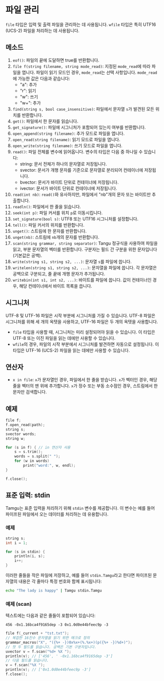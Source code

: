 # 파일 관리

`file` 타입은 입력 및 출력 파일을 관리하는 데 사용됩니다. `wfile` 타입은 특히 UTF16 (UCS-2) 파일을 처리하는 데 사용됩니다.

## 메소드

1. `eof()`: 파일의 끝에 도달하면 true를 반환합니다.
2. `file f(string filename, string mode_read)`: 지정된 `mode_read`에 따라 파일을 엽니다. 파일이 읽기 모드인 경우, `mode_read`는 선택 사항입니다. `mode_read`에 가능한 값은 다음과 같습니다:
   - "a": 추가
   - "r": 읽기
   - "w": 쓰기
   - "w+": 추가
3. `find(string s, bool case_insensitive)`: 파일에서 문자열 `s`가 발견된 모든 위치를 반환합니다.
4. `get()`: 파일에서 한 문자를 읽습니다.
5. `get_signature()`: 파일에 시그니처가 포함되어 있는지 여부를 반환합니다.
6. `open_append(string filename)`: 추가 모드로 파일을 엽니다.
7. `open_read(string filename)`: 읽기 모드로 파일을 엽니다.
8. `open_write(string filename)`: 쓰기 모드로 파일을 엽니다.
9. `read()`: 파일 전체를 변수에 읽어옵니다. 변수의 타입은 다음 중 하나일 수 있습니다:
   - string: 문서 전체가 하나의 문자열로 저장됩니다.
   - svector: 문서가 개행 문자를 기준으로 문자열로 분리되어 컨테이너에 저장됩니다.
   - bvector: 문서가 바이트 단위로 컨테이너에 저장됩니다.
   - ivector: 문서가 바이트 단위로 컨테이너에 저장됩니다.
10. `read(int nb)`: `read()`와 유사하지만, 파일에서 "nb"개의 문자 또는 바이트만 추출합니다.
11. `readln()`: 파일에서 한 줄을 읽습니다.
12. `seek(int p)`: 파일 커서를 위치 `p`로 이동시킵니다.
13. `set_signature(bool s)`: UTF8 또는 UTF16 시그니처를 설정합니다.
14. `tell()`: 파일 커서의 위치를 반환합니다.
15. `unget()`: 스트림에 한 문자를 반환합니다.
16. `unget(nb)`: 스트림에 `nb`개의 문자를 반환합니다.
17. `scan(string grammar, string separator)`: Tangu 정규식을 사용하여 파일을 읽고, 부분 문자열의 벡터를 반환합니다. 구분자는 필드 간 구분을 위한 문자입니다 (기본값은 공백).
18. `write(string s1, string s2, ...)`: 문자열 `s`를 파일에 씁니다.
19. `writelen(string s1, string s2, ...)`: 문자열을 파일에 씁니다. 각 문자열은 공백으로 구분되고, 줄 끝에 개행 문자가 추가됩니다.
20. `writebin(int s1, int s2, ...)`: 바이트를 파일에 씁니다. 값이 컨테이너인 경우, 해당 컨테이너에서 바이트 목록을 씁니다.

## 시그니처

UTF-8 및 UTF-16 파일은 시작 부분에 시그니처를 가질 수 있습니다. UTF-8 파일은 시그니처를 위해 세 개의 옥텟을 사용하고, UTF-16 파일은 두 개의 옥텟을 사용합니다.

- `file` 타입을 사용할 때, 시그니처는 미리 설정되어야 읽을 수 있습니다. 이 타입은 UTF-8 또는 이진 파일을 읽는 데에만 사용할 수 있습니다.
- `wfile`의 경우, 파일의 시작 부분에서 시그니처를 발견하면 자동으로 설정됩니다. 이 타입은 UTF-16 (UCS-2) 파일을 읽는 데에만 사용할 수 있습니다.

## 연산자

- `x in file`: `x`가 문자열인 경우, 파일에서 한 줄을 받습니다. `x`가 벡터인 경우, 해당 줄을 벡터의 맨 위에 추가합니다. `x`가 정수 또는 부동 소수점인 경우, 스트림에서 한 문자만 검색합니다.

## 예제

```cpp
file f;
f.open_read(path);
string s;
svector words;
string w;

for (s in f) { // in 연산자 사용
    s = s.trim();
    words = s.split(" ");
    for (w in words)
        print("word:", w, endl);
}

f.close();
```

## 표준 입력: stdin

Tamgu는 표준 입력을 처리하기 위해 `stdin` 변수를 제공합니다. 이 변수는 예를 들어 파이프된 파일에서 오는 데이터를 처리하는 데 유용합니다.

### 예제

```cpp
string s;
int i = 1;

for (s in stdin) {
    println(i, s);
    i++;
}
```

이러한 줄들을 작은 파일에 저장하고, 예를 들어 `stdin.Tamgu`라고 한다면 파이프된 문자열의 내용은 각 줄마다 특정 번호와 함께 표시됩니다:

```bash
echo "The lady is happy" | Tamgu stdin.Tamgu
```

### 예제 (scan)

텍스트에는 다음과 같은 줄들이 포함되어 있습니다:
```
456 -0x1.16bca4f9165dep -3 0x1.0d0e44bfeec9p -3
```

```cpp
file f(_current + "tst.txt");
// 복잡한 16진수 문자열을 읽기 위한 매크로 정의
grammar_macros("X", "({%+ -})0x%x+(%.%x+)(p({%+ -})%d+)");
// 첫 두 필드를 읽습니다. 공백은 기본 구분자입니다.
uvector v = f.scan("%d+ %X ");
println(v); // ['456', ' -0x1.16bca4f9165dep -3']
// 다음 필드를 읽습니다.
v = f.scan("%X ");
println(v); // ['0x1.0d0e44bfeec9p -3']
f.close();
```